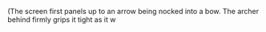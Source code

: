 (The screen first panels up to an arrow being nocked into a bow. The archer behind firmly grips it tight as it w
